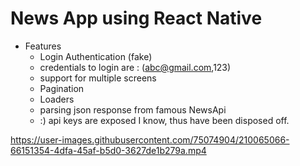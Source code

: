 # News App using React Native
- Features
  - Login Authentication (fake)
  - credentials to login are : (abc@gmail.com,123)
  - support for multiple screens
  - Pagination
  - Loaders
  - parsing json response from famous NewsApi
  - :) api keys are exposed I know, thus have been disposed off.
  


https://user-images.githubusercontent.com/75074904/210065066-66151354-4dfa-45af-b5d0-3627de1b279a.mp4




